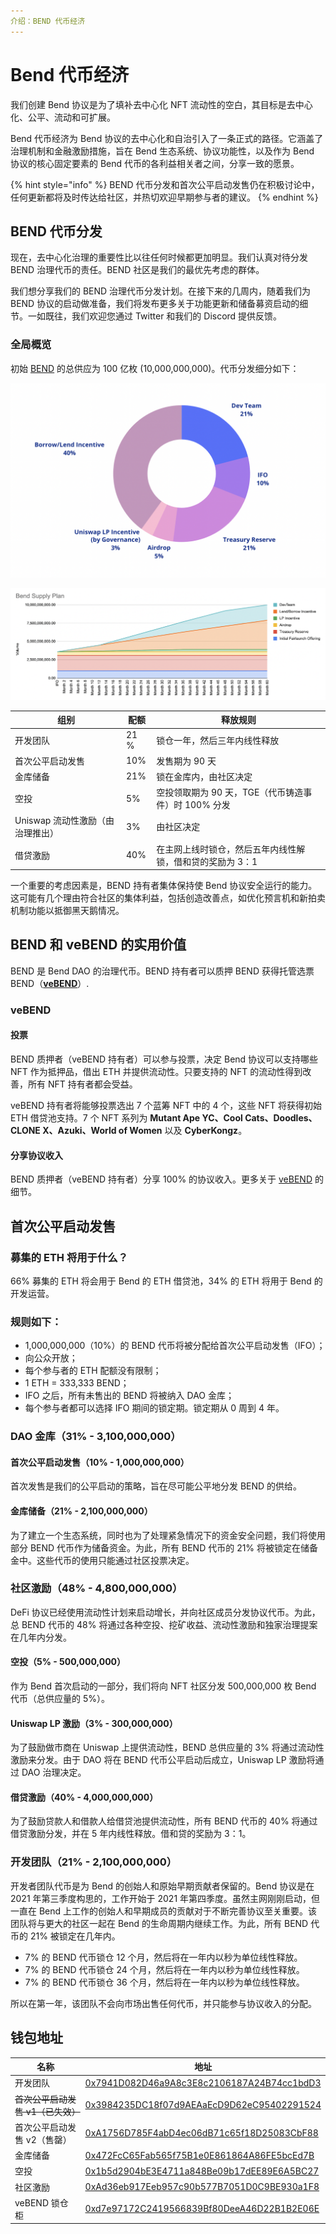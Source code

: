 ```yaml
---
介绍：BEND 代币经济
---
```


# Bend 代币经济

我们创建 Bend 协议是为了填补去中心化 NFT 流动性的空白，其目标是去中心化、公平、流动和可扩展。

Bend 代币经济为 Bend 协议的去中心化和自治引入了一条正式的路径。它涵盖了治理机制和金融激励措施，旨在 Bend 生态系统、协议功能性，以及作为 Bend 协议的核心固定要素的 Bend 代币的各利益相关者之间，分享一致的愿景。

{% hint style="info" %}
BEND 代币分发和首次公平启动发售仍在积极讨论中，任何更新都将及时传达给社区，并热切欢迎早期参与者的建议。
{% endhint %}

## BEND 代币分发

现在，去中心化治理的重要性比以往任何时候都更加明显。我们认真对待分发 BEND 治理代币的责任。BEND 社区是我们的最优先考虑的群体。

我们想分享我们的 BEND 治理代币分发计划。在接下来的几周内，随着我们为 BEND 协议的启动做准备，我们将发布更多关于功能更新和储备募资启动的细节。一如既往，我们欢迎您通过 Twitter 和我们的 Discord 提供反馈。

### 全局概览

初始 [BEND](https://etherscan.io/token/0x0d02755a5700414b26ff040e1de35d337df56218) 的总供应为 100 亿枚 (10,000,000,000)。代币分发细分如下：

![BEND 代币分配](<../.gitbook/assets/image (9).png>)

![](<../.gitbook/assets/image (1) (1).png>)

| 组别                                | 配额 |  释放规则                                                     |
| ------------------------------------ | ---------- | ---------------------------------------------------- |
| 开发团队                       | 21 %     | 锁仓一年，然后三年内线性释放                                    |
| 首次公平启动发售               | 10%        | 发售期为 90 天                                               |
| 金库储备                       | 21%        | 锁在金库内，由社区决定                                        |
| 空投                          | 5%         | 空投领取期为 90 天，TGE（代币铸造事件）时 100% 分发             |
| Uniswap 流动性激励（由治理推出） | 3%      | 由社区决定                                                     |
| 借贷激励                | 40%        | 在主网上线时锁仓，然后五年内线性解锁，借和贷的奖励为 3：1           |

一个重要的考虑因素是，BEND 持有者集体保持使 Bend 协议安全运行的能力。这可能有几个理由符合社区的集体利益，包括创造改善点，如优化预言机和新拍卖机制功能以抵御黑天鹅情况。

## BEND 和 veBEND 的实用价值

BEND 是 Bend DAO 的治理代币。BEND 持有者可以质押 BEND 获得托管选票 BEND（[**veBEND**](https://etherscan.io/address/0xd7e97172C2419566839Bf80DeeA46D22B1B2E06E)）.

### veBEND

#### 投票

BEND 质押者（veBEND 持有者）可以参与投票，决定 Bend 协议可以支持哪些 NFT 作为抵押品，借出 ETH 并提供流动性。只要支持的 NFT 的流动性得到改善，所有 NFT 持有者都会受益。

veBEND 持有者将能够投票选出 7 个蓝筹 NFT 中的 4 个，这些 NFT 将获得初始 ETH 借贷池支持。7 个 NFT 系列为 **Mutant Ape YC、Cool Cats、Doodles、CLONE X、Azuki、World of Women** 以及 **CyberKongz**。

#### 分享协议收入

BEND 质押者（veBEND 持有者）分享 100% 的协议收入。更多关于 [veBEND](vote-escrowed-bend-vebend.md) 的细节。

## 首次公平启动发售

### 募集的 ETH 将用于什么？

66% 募集的 ETH 将会用于 Bend 的 ETH 借贷池，34% 的 ETH 将用于 Bend 的开发运营。

### **规则如下：**

* 1,000,000,000（10%）的 BEND 代币将被分配给首次公平启动发售（IFO）；
* 向公众开放；
* 每个参与者的 ETH 配额没有限制；
* 1 ETH = 333,333 BEND；
* IFO 之后，所有未售出的 BEND 将被纳入 DAO 金库；
* 每个参与者都可以选择 IFO 期间的锁定期。锁定期从 0 周到 4 年。

### DAO 金库（31% - 3,100,000,000）

#### 首次公平启动发售（10% - 1,000,000,000）

首次发售是我们的公平启动的策略，旨在尽可能公平地分发 BEND 的供给。

#### 金库储备（21% - 2,100,000,000）

为了建立一个生态系统，同时也为了处理紧急情况下的资金安全问题，我们将使用部分 BEND 代币作为储备资金。为此，所有 BEND 代币的 21% 将被锁定在储备金中。这些代币的使用只能通过社区投票决定。

### 社区激励（48% - 4,800,000,000）

DeFi 协议已经使用流动性计划来启动增长，并向社区成员分发协议代币。为此，总 BEND 代币的 48% 将通过各种空投、挖矿收益、流动性激励和独家治理提案在几年内分发。

#### 空投（5% - 500,000,000）

作为 Bend 首次启动的一部分，我们将向 NFT 社区分发 500,000,000 枚 Bend 代币（总供应量的 5%）。

#### Uniswap LP 激励（3% - 300,000,000）

为了鼓励做市商在 Uniswap 上提供流动性，BEND 总供应量的 3% 将通过流动性激励来分发。由于 DAO 将在 BEND 代币公平启动后成立，Uniswap LP 激励将通过 DAO 治理决定。

#### 借贷激励（40% - 4,000,000,000）

为了鼓励贷款人和借款人给借贷池提供流动性，所有 BEND 代币的 40% 将通过借贷激励分发，并在 5 年内线性释放。借和贷的奖励为 3：1。

### 开发团队（21% - 2,100,000,000）

开发者团队代币是为 Bend 的创始人和原始早期贡献者保留的。Bend 协议是在 2021 年第三季度构思的，工作开始于 2021 年第四季度。虽然主网刚刚启动，但一直在 Bend 上工作的创始人和早期成员的贡献对于不断完善协议至关重要。该团队将与更大的社区一起在 Bend 的生命周期内继续工作。为此，所有 BEND 代币的 21% 被锁定在几年内。

* 7% 的 BEND 代币锁仓 12 个月，然后将在一年内以秒为单位线性释放。
* 7% 的 BEND 代币锁仓 24 个月，然后将在一年内以秒为单位线性释放。
* 7% 的 BEND 代币锁仓 36 个月，然后将在一年内以秒为单位线性释放。

所以在第一年，该团队不会向市场出售任何代币，并只能参与协议收入的分配。

## 钱包地址

| 名称                                           | 地址                                                   |
| ------------------------------------- | ------------------------------------------------------------------ |
| 开发团队                                | [0x7941D082D46a9A8c3E8c2106187A24B74cc1bdD3](https://etherscan.io/address/0x7941D082D46a9A8c3E8c2106187A24B74cc1bdD3) |
| ~~首次公平启动发售 v1（已失效）~~ | [0x3984235DC18f07d9AEAaEcD9D62eC95402291524](https://etherscan.io/address/0x3984235DC18f07d9AEAaEcD9D62eC95402291524) |
| 首次公平启动发售 v2（售罄）     | [0xA1756D785F4abD4ec06dB71c65f18D25083CbF88](https://etherscan.io/address/0xA1756D785F4abD4ec06dB71c65f18D25083CbF88) |
| 金库储备                               | [0x472FcC65Fab565f75B1e0E861864A86FE5bcEd7B](https://etherscan.io/address/0x472FcC65Fab565f75B1e0E861864A86FE5bcEd7B) |
| 空投                                        | [0x1b5d2904bE3E4711a848Be09b17dEE89E6A5BC27](https://etherscan.io/address/0x1b5d2904bE3E4711a848Be09b17dEE89E6A5BC27) |
| 社区激励                            | [0xAd36eb917Eeb957c90b577B7051D0C9BE930a1F8](https://etherscan.io/address/0xAd36eb917Eeb957c90b577B7051D0C9BE930a1F8) |
| veBEND 锁仓柜                                  | [0xd7e97172C2419566839Bf80DeeA46D22B1B2E06E](https://etherscan.io/address/0xd7e97172C2419566839Bf80DeeA46D22B1B2E06E) |
